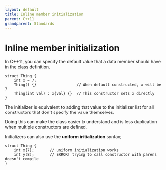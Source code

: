 ```yaml
---
layout: default
title: Inline member initialization
parent: C++11
grandparent: Standards
---
```

# Inline member initialization

In C++11, you can specify the default value that a data member should have
in the class definition.

    struct Thing {
        int x = 7;
        Thing() {}					// When default constructed, x will be 7
        Thing(int val) : x{val} {}	// This constructor sets x directly
    }

The initializer is equivalent to adding that value to the initializer list for all constructors
that don't specify the value themselves.

Doing this can make the class easier to understand and
is less duplication when multiple constructors are defined.

Initializers can also use the **uniform initialization** syntax;

    struct Thing {
        int x{7};       // uniform initialization works
        int y(8);       // ERROR! trying to call constructor with parens doesn't compile
    }
